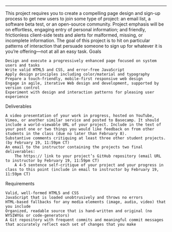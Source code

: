 -------------------------------------------------------------------------------------------------------

 This project requires you to create a compelling page design and sign-up process to get new users to join some type of project: an email list, a software beta test, or an open-source community. Project emphasis will be on effortless, engaging entry of personal information; and friendly, frictionless client-side tests and alerts for malformed, missing, or incomplete information. The goal of this project is to hit on particular patterns of interaction that persuade someone to sign up for whatever it is you’re offering—not at all an easy task.
Goals

    Design and execute a progressively enhanced page focused on system users and tasks
    Write valid HTML5 and CSS, and error-free JavaScript
    Apply design principles including color/material and typography
    Prepare a touch-friendly, mobile-first responsive web design
    Engage in agile, iterative Web design and development, supported by version control
    Experiment with design and interaction patterns for pleasing user experience

Deliverables

    A video presentation of your work in progress, hosted on YouTube, Vimeo, or another similar service and posted to Basecamp. It should include a world-viewable URL of your project. Include in the text of your post one or two things you would like feedback on from other students in the class (due no later than February 8).
    Substantive comments critiquing at least three other student projects. (by February 19, 11:59pm CT)
    An email to the instructor containing the projects two final deliverables:
        The https:// link to your project’s GitHub repository (email URL to instructor by February 19, 11:59pm CT)
        A 4-5 sentence self-critique of your project and your progress in class to this point (include in email to instructor by February 19, 11:59pm CT)

Requirements

    Valid, well-formed HTML5 and CSS
    JavaScript that is loaded unobtrusively and throws no errors
    HTML-based fallbacks for any media elements (image, audio, video) that you include
    Organized, readable source that is hand-written and original (no WYSIWYGs or code-generators)
    A Git repository with frequent commits and meaningful commit messages that accurately reflect each set of changes that you make
